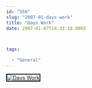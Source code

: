```yaml
---
id: "556"
slug: "2007-01-days-work"
title: "Days Work"
date: 2007-01-07T14:33:18.000Z



tags:

  - "General"
---
```

<div class="sqs-html-content">
  <div style="float: left; margin-right: 10px; margin-bottom: 10px;"> <a href="http://www.flickr.com/photos/mclazarus/349254289/" title="Days Work"><img src="http://farm1.static.flickr.com/135/349254289_a41ec5b12f_m.jpg" alt="Days Work" style="border: solid 2px #000000;" /></a>
</div>
<p><br clear="all" /></p>
</div>
